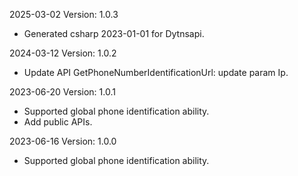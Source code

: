 2025-03-02 Version: 1.0.3
- Generated csharp 2023-01-01 for Dytnsapi.

2024-03-12 Version: 1.0.2
- Update API GetPhoneNumberIdentificationUrl: update param Ip.


2023-06-20 Version: 1.0.1
- Supported global phone identification ability.
- Add public APIs.

2023-06-16 Version: 1.0.0
- Supported global phone identification ability.

